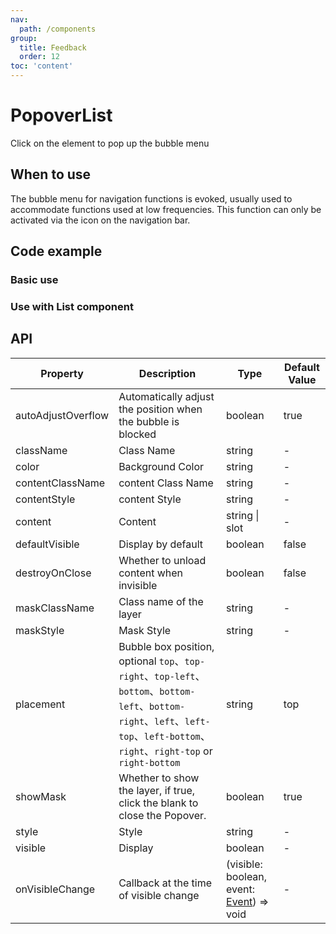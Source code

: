 ```yaml
---
nav:
  path: /components
group:
  title: Feedback
  order: 12
toc: 'content'
---
```


# PopoverList

<!-- <code src="../../docs/components/compatibility.tsx" inline="true"></code> -->

Click on the element to pop up the bubble menu

## When to use

The bubble menu for navigation functions is evoked, usually used to accommodate functions used at low frequencies. This function can only be activated via the icon on the navigation bar.

## Code example

### Basic use

<!-- <code src='pages/Popover/index' noChangeButton></code> -->

### Use with List component

<!-- <code src='pages/PopoverList/index' noChangeButton></code> -->

## API

| Property               | Description                                                                                                                                                                | Type                                                                                                | Default Value |
| ------------------ | ------------------------------------------------------------------------------------------------------------------------------------------------------------------- | --------------------------------------------------------------------------------------------------- | ------ |
| autoAdjustOverflow | Automatically adjust the position when the bubble is blocked                                                                                                                                          | boolean                                                                                             | true   |
| className          | Class Name                                                                                                                                                                | string                                                                                              | -      |
| color              | Background Color                                                                                                                                                            | string                                                                                              | -      |
| contentClassName   | content Class Name                                                                                                                                                        | string                                                                                              | -      |
| contentStyle       | content Style                                                                                                                                                        | string                                                                                              | -      |
| content            | Content                                                                                                                                                                | string \| slot                                                                                      | -      |
| defaultVisible     | Display by default                                                                                                                                                        | boolean                                                                                             | false  |
| destroyOnClose     | Whether to unload content when invisible                                                                                                                                                | boolean                                                                                             | false  |
| maskClassName      | Class name of the layer                                                                                                                                                          | string                                                                                              | -      |
| maskStyle          | Mask Style                                                                                                                                                          | string                                                                                              | -      |
| placement          | Bubble box position, optional `top`、`top-right`、`top-left`、`bottom`、`bottom-left`、`bottom-right`、`left`、`left-top`、`left-bottom`、`right`、`right-top` or `right-bottom` | string                                                                                              | top    |
| showMask           | Whether to show the layer, if true, click the blank to close the Popover.                                                                                                                    | boolean                                                                                             | true   |
| style              | Style                                                                                                                                                                | string                                                                                              | -      |
| visible            | Display                                                                                                                                                            | boolean                                                                                             | -      |
| onVisibleChange    | Callback at the time of visible change                                                                                                                                                | (visible: boolean, event: [Event](https://opendocs.alipay.com/mini/framework/event-object)) => void | -      |
